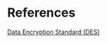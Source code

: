 # References
[Data Encryption Standard (DES)](https://csrc.nist.gov/csrc/media/publications/fips/46/3/archive/1999-10-25/documents/fips46-3.pdf)